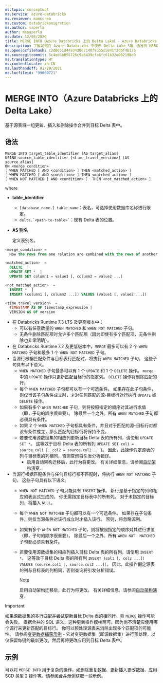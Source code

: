 ```yaml
---
ms.topic: conceptual
ms.service: azure-databricks
ms.reviewer: mamccrea
ms.custom: databricksmigration
ms.author: saperla
author: mssaperla
ms.date: 12/08/2020
title: MERGE INTO（Azure Databricks 上的 Delta Lake）- Azure Databricks
description: 了解如何在 Azure Databricks 中使用 Delta Lake SQL 语言的 MERGE INTO 语法。
ms.openlocfilehash: c2d0051d449342067140f9555d5841f2dbf4b126
ms.sourcegitcommit: 5c4ed6b098726c9a6439cfa6fc61b32e062198d0
ms.translationtype: HT
ms.contentlocale: zh-CN
ms.lasthandoff: 01/29/2021
ms.locfileid: "99060721"
---
```

# <a name="merge-into-delta-lake-on-azure-databricks"></a>MERGE INTO（Azure Databricks 上的 Delta Lake）

基于源表将一组更新、插入和删除操作合并到目标 Delta 表中。

## <a name="syntax"></a>语法

```
MERGE INTO target_table_identifier [AS target_alias]
USING source_table_identifier [<time_travel_version>] [AS source_alias]
ON <merge_condition>
[ WHEN MATCHED [ AND <condition> ] THEN <matched_action> ]
[ WHEN MATCHED [ AND <condition> ] THEN <matched_action> ]
[ WHEN NOT MATCHED [ AND <condition> ]  THEN <not_matched_action> ]
```

where

* **table_identifier**
  * ``[database_name.] table_name``：表名，可选择使用数据库名称进行限定。
  * `` delta.`<path-to-table>` ``：现有 Delta 表的位置。
* **AS 别名**

  定义表别名。

```sql
<merge_condition> =
  How the rows from one relation are combined with the rows of another relation. An expression with a return type of Boolean.

<matched_action>  =
  DELETE  |
  UPDATE SET *  |
  UPDATE SET column1 = value1 [, column2 = value2 ...]

<not_matched_action>  =
  INSERT *  |
  INSERT (column1 [, column2 ...]) VALUES (value1 [, value2 ...])

<time_travel_version>  =
  TIMESTAMP AS OF timestamp_expression |
  VERSION AS OF version
```

* 在 Databricks Runtime 7.3 LTS 及更高版本中：
  * 可以有任意数量的 ``WHEN MATCHED`` 和 ``WHEN NOT MATCHED`` 子句。
  * 无条件删除匹配项时允许多个匹配项（因为即使有多个匹配项，无条件删除也非常明确）。
* 在 Databricks Runtime 7.2 及更低版本中，``MERGE`` 最多可以有 2 个 ``WHEN MATCHED`` 子句和最多 1 个 ``WHEN NOT MATCHED`` 子句。
* 当源行根据匹配条件与目标表行匹配时，将执行 ``WHEN MATCHED`` 子句。 这些子句具有以下语义。
  * ``WHEN MATCHED`` 子句最多可以有 1 个 ``UPDATE`` 和 1 个 ``DELETE`` 操作。 ``merge`` 中的 ``UPDATE`` 操作只更新匹配目标行的指定列。 ``DELETE`` 操作将删除匹配的行。
  * 每个 ``WHEN MATCHED`` 子句都可以有一个可选条件。 如果存在此子句条件，则仅当该子句条件成立时，才对任何匹配的源-目标行对行执行 ``UPDATE`` 或 ``DELETE`` 操作。
  * 如果有多个 ``WHEN MATCHED`` 子句，则将按照指定的顺序对其进行求值（即，子句的顺序很重要）。 除最后一个之外，所有 ``WHEN MATCHED`` 子句都必须具有条件。
  * 如果 2 个 ``WHEN MATCHED`` 子句都具有条件，并且对于匹配的源-目标行对都没有条件成立，那么匹配的目标行将保持不变。
  * 若要使用源数据集的相应列更新目标 Delta 表的所有列，请使用 ``UPDATE SET *``。 这等效于目标 Delta 表的所有列 ``UPDATE SET col1 = source.col1 [, col2 = source.col2 ...]``。 因此，此操作假定源表的列与目标表的列相同，否则查询将引发分析错误。
    * 启用自动架构迁移后，此行为将更改。 有关详细信息，请参阅[自动架构演变](../../../../delta/delta-update.md#merge-schema-evolution)。
* 当源行根据匹配条件与任何目标行都不匹配时，将执行 ``WHEN NOT MATCHED`` 子句。 这些子句具有以下语义。
  * ``WHEN NOT MATCHED`` 子句只能具有 ``INSERT`` 操作。 新行是基于指定的列和相应的表达式生成的。 你无需指定目标表中的所有列。 对于未指定的目标列，将插入 ``NULL``。
  * 每个 ``WHEN NOT MATCHED`` 子句都可以有一个可选条件。 如果存在子句条件，则仅当源条件对该行成立时才插入该行。 否则，将忽略源列。
  * 如果有多个 ``WHEN NOT MATCHED`` 子句，则将按照指定的顺序对其进行求值（即，子句的顺序很重要）。 除最后一个之外，所有 ``WHEN NOT  MATCHED`` 子句都必须具有条件。
  * 若要使用源数据集的相应列插入目标 Delta 表的所有列，请使用 ``INSERT *``。 这等效于目标 Delta 表的所有列 ``INSERT (col1 [, col2 ...]) VALUES (source.col1 [, source.col2 ...])``。 因此，此操作假定源表的列与目标表的列相同，否则查询将引发分析错误。

    > [!NOTE]
    >
    > 启用自动架构迁移后，此行为将更改。 有关详细信息，请参阅[自动架构演变](../../../../delta/delta-update.md#merge-schema-evolution)。

> [!IMPORTANT]
>
> 如果源数据集的多行匹配并尝试更新目标 Delta 表的相同行，则 ``MERGE`` 操作可能会失败。 根据合并的 SQL 语义，这种更新操作模棱两可，因为尚不清楚应使用哪个源行来更新匹配的目标行。 你可以预处理源表来消除出现多个匹配项的可能性。 请参阅[变更数据捕获示例](../../../../delta/delta-update.md#write-change-data-into-a-delta-table) - 它对变更数据集（即源数据集）进行预处理，以仅保留每键的最新更改，然后再将更改应用到目标 Delta 表中。

## <a name="examples"></a>示例

可以将 ``MERGE INTO`` 用于复杂的操作，如删除重复数据、更新插入更改数据、应用 SCD 类型 2 操作等。请参阅[合并示例](../../../../delta/delta-update.md#merge-examples)获取一些示例。